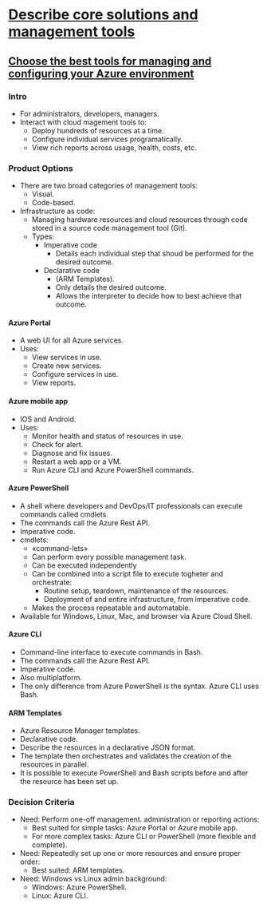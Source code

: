 # [Describe core solutions and management tools](https://docs.microsoft.com/en-us/learn/paths/az-900-describe-core-solutions-management-tools-azure/)

## [Choose the best tools for managing and configuring your Azure environment](https://docs.microsoft.com/en-us/learn/modules/management-fundamentals/)

### Intro

- For administrators, developers, managers.
- Interact with cloud magement tools to:
    - Deploy hundreds of resources at a time.
    - Configure individual services programatically.
    - View rich reports across usage, health, costs, etc.

### Product Options

- There are two broad categories of management tools:
    - Visual.
    - Code-based.
- Infrastructure as code:
    - Managing hardware resources and cloud resources through code stored in a source code management tool (Git).
    - Types:
        - Imperative code
            - Details each individual step that shoud be performed for the desired outcome.
        - Declarative code
            - (ARM Templates).
            - Only details the desired outcome.
            - Allows the interpreter to decide how to best achieve that outcome.

#### Azure Portal

- A web UI for all Azure services.
- Uses:
    - View services in use.
    - Create new services.
    - Configure services in use.
    - View reports.

#### Azure mobile app

- IOS and Android.
- Uses:
    - Monitor health and status of resources in use.
    - Check for alert.
    - Diagnose and fix issues.
    - Restart a web app or a VM.
    - Run Azure CLI and Azure PowerShell commands.

#### Azure PowerShell

- A shell where developers and DevOps/IT professionals can execute commands called cmdlets.
- The commands call the Azure Rest API.
- Imperative code.
- cmdlets:
    - «command-lets»
    - Can perform every possible management task.
    - Can be executed independently
    - Can be combined into a script file to execute togheter and orchestrate:
        - Routine setup, teardown, maintenance of the resources.
        - Deployment of and entire infrastructure, from imperative code.
    - Makes the process repeatable and automatable.
- Available for Windows, Linux, Mac, and browser via Azure Cloud Shell.

#### Azure CLI

- Command-line interface to execute commands in Bash.
- The commands call the Azure Rest API.
- Imperative code.
- Also multiplatform.
- The only difference from Azure PowerShell is the syntax. Azure CLI uses Bash.

#### ARM Templates

- Azure Resource Manager templates.
- Declarative code.
- Describe the resources in a declarative JSON format.
- The template then orchestrates and validates the creation of the resources in parallel.
- It is possible to execute PowerShell and Bash scripts before and after the resource has been set up.

### Decision Criteria

- Need: Perform one-off management. administration or reporting actions:
    - Best suited for simple tasks: Azure Portal or Azure mobile app.
    - For more complex tasks: Azure CLI or PowerShell (more flexible and complete).
- Need: Repeatedly set up one or more resources and ensure proper order:
    - Best suited: ARM templates.
- Need: Windows vs Linux admin background:
    - Windows: Azure PowerShell.
    - Linux: Azure CLI.
